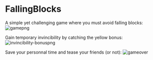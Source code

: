 # FallingBlocks

A simple yet challenging game where you must avoid falling blocks:
![gamepng](https://user-images.githubusercontent.com/1298507/175956206-4073d1c8-12d7-47c6-a1ca-0bc32dce10f1.png)

Gain temporary invincibility by catching the yellow bonus:
![invincibility-bonuspng](https://user-images.githubusercontent.com/1298507/175956221-6b8ec842-2a66-4fd1-829e-e9d226a6b41b.png)

Save your personnal time and tease your friends (or not):
![gameover](https://user-images.githubusercontent.com/1298507/175956225-33525269-5353-4308-894e-6ed278509632.png)
